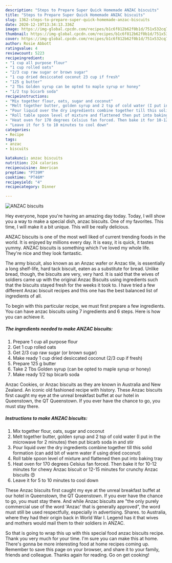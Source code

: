 ```yaml
---
description: "Steps to Prepare Super Quick Homemade ANZAC biscuits"
title: "Steps to Prepare Super Quick Homemade ANZAC biscuits"
slug: 1362-steps-to-prepare-super-quick-homemade-anzac-biscuits
date: 2020-12-19T13:34:13.336Z
image: https://img-global.cpcdn.com/recipes/b1c6f812b62f0b1d/751x532cq70/anzac-biscuits-recipe-main-photo.jpg
thumbnail: https://img-global.cpcdn.com/recipes/b1c6f812b62f0b1d/751x532cq70/anzac-biscuits-recipe-main-photo.jpg
cover: https://img-global.cpcdn.com/recipes/b1c6f812b62f0b1d/751x532cq70/anzac-biscuits-recipe-main-photo.jpg
author: Rosie Abbott
ratingvalue: 4
reviewcount: 5223
recipeingredient:
- "1 cup all purpose flour"
- "1 cup rolled oats"
- "2/3 cup raw sugar or brown sugar"
- "1 cup dried desiccated coconut 23 cup if fresh"
- "125 g butter"
- "2 Tbs Golden syrup can be opted to maple syrup or honey"
- "1/2 tsp bicarb soda"
recipeinstructions:
- "Mix together flour, oats, sugar and coconut"
- "Melt together butter, golden syrup and 2 tsp of cold water (I put in the microwave for 2 minutes) then put bicarb soda in and stir"
- "Pour liquid over the dry ingredients combine together till this solid formation (can add bit of warm water if using dried coconut)"
- "Roll table spoon level of mixture and flattened then put into baking tray"
- "Heat oven for 170 degrees Celsius fan forced. Then bake it for 10-12 minutes for chewy Anzac biscuit or 12-15 minutes for crunchy Anzac biscuits 😍"
- "Leave it for 5 to 10 minutes to cool down"
categories:
- Recipe
tags:
- anzac
- biscuits

katakunci: anzac biscuits 
nutrition: 224 calories
recipecuisine: American
preptime: "PT39M"
cooktime: "PT46M"
recipeyield: "4"
recipecategory: Dinner

---
```



![ANZAC biscuits](https://img-global.cpcdn.com/recipes/b1c6f812b62f0b1d/751x532cq70/anzac-biscuits-recipe-main-photo.jpg)

Hey everyone, hope you're having an amazing day today. Today, I will show you a way to make a special dish, anzac biscuits. One of my favorites. This time, I will make it a bit unique. This will be really delicious.

ANZAC biscuits is one of the most well liked of current trending foods in the world. It is enjoyed by millions every day. It is easy, it is quick, it tastes yummy. ANZAC biscuits is something which I've loved my whole life. They're nice and they look fantastic.

The army biscuit, also known as an Anzac wafer or Anzac tile, is essentially a long shelf-life, hard tack biscuit, eaten as a substitute for bread. Unlike bread, though, the biscuits are very, very hard. It is said that the wives of soldiers came up with the original Anzac Biscuits using ingredients such that the biscuits stayed fresh for the weeks it took to. I have tried a few different Anzac biscuit recipes and this one has the best balanced list of ingredients of all.


To begin with this particular recipe, we must first prepare a few ingredients. You can have anzac biscuits using 7 ingredients and 6 steps. Here is how you can achieve it.

<!--inarticleads1-->

##### The ingredients needed to make ANZAC biscuits:

1. Prepare 1 cup all purpose flour
1. Get 1 cup rolled oats
1. Get 2/3 cup raw sugar (or brown sugar)
1. Make ready 1 cup dried desiccated coconut (2/3 cup if fresh)
1. Prepare 125 g butter
1. Take 2 Tbs Golden syrup (can be opted to maple syrup or honey)
1. Make ready 1/2 tsp bicarb soda


Anzac Cookies, or Anzac biscuits as they are known in Australia and New Zealand. An iconic old fashioned recipe with history. These Anzac biscuits first caught my eye at the unreal breakfast buffet at our hotel in Queenstown, the QT Queenstown. If you ever have the chance to go, you must stay there. 

<!--inarticleads2-->

##### Instructions to make ANZAC biscuits:

1. Mix together flour, oats, sugar and coconut
1. Melt together butter, golden syrup and 2 tsp of cold water (I put in the microwave for 2 minutes) then put bicarb soda in and stir
1. Pour liquid over the dry ingredients combine together till this solid formation (can add bit of warm water if using dried coconut)
1. Roll table spoon level of mixture and flattened then put into baking tray
1. Heat oven for 170 degrees Celsius fan forced. Then bake it for 10-12 minutes for chewy Anzac biscuit or 12-15 minutes for crunchy Anzac biscuits 😍
1. Leave it for 5 to 10 minutes to cool down


These Anzac biscuits first caught my eye at the unreal breakfast buffet at our hotel in Queenstown, the QT Queenstown. If you ever have the chance to go, you must stay there. And while Anzac biscuits are &#34;the only purely commercial use of the word &#39;Anzac&#39; that is generally approved&#34;, the word must still be used respectfully, especially in advertising. Shares. to Australia, where they had their origin back in World War I. Legend has it that wives and mothers would mail them to their soldiers in ANZAC. 

So that is going to wrap this up with this special food anzac biscuits recipe. Thank you very much for your time. I'm sure you can make this at home. There's gonna be more interesting food at home recipes coming up. Remember to save this page on your browser, and share it to your family, friends and colleague. Thanks again for reading. Go on get cooking!
